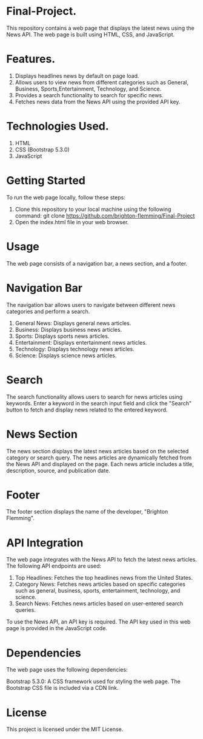# Final-Project.
This repository contains a web page that displays the latest news using the News API. The web page is built using HTML, CSS, and JavaScript.

# Features.
1. Displays headlines news by default on page load.
2. Allows users to view news from different categories such as General, Business, Sports,Entertainment, Technology, and Science.
3. Provides a search functionality to search for specific news.
4. Fetches news data from the News API using the provided API key.

# Technologies Used.
1. HTML
2. CSS (Bootstrap 5.3.0)
3. JavaScript

# Getting Started
To run the web page locally, follow these steps:

1. Clone this repository to your local machine using the following command:
git clone <https://github.com/brighton-flemming/Final-Project>
2. Open the index.html file in your web browser.

# Usage
The web page consists of a navigation bar, a news section, and a footer.

# Navigation Bar
The navigation bar allows users to navigate between different news categories and perform a search.

1. General News: Displays general news articles.
2. Business: Displays business news articles.
3. Sports: Displays sports news articles.
4. Entertainment: Displays entertainment news articles.
5. Technology: Displays technology news articles.
6. Science: Displays science news articles.

# Search
The search functionality allows users to search for news articles using keywords. Enter a keyword in the search input field and click the "Search" button to fetch and display news related to the entered keyword.

# News Section
The news section displays the latest news articles based on the selected category or search query. The news articles are dynamically fetched from the News API and displayed on the page. Each news article includes a title, description, source, and publication date.

# Footer
The footer section displays the name of the developer, "Brighton Flemming".

# API Integration
The web page integrates with the News API to fetch the latest news articles. The following API endpoints are used:

1. Top Headlines: Fetches the top headlines news from the United States.
2. Category News: Fetches news articles based on specific categories such as general, business, sports, entertainment, technology, and science.
3. Search News: Fetches news articles based on user-entered search queries.

 To use the News API, an API key is required. The API key used in this web page is provided in the JavaScript code.

 # Dependencies
The web page uses the following dependencies:

Bootstrap 5.3.0: A CSS framework used for styling the web page. The Bootstrap CSS file is included via a CDN link.

# License
This project is licensed under the MIT License.

